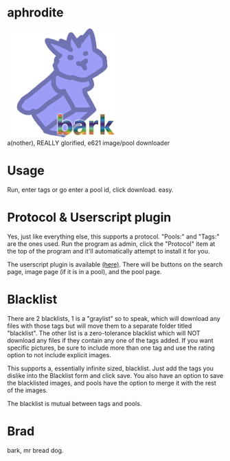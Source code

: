 # aphrodite
![bark bark, good dog.](https://raw.githubusercontent.com/murrty/aphrodite/master/Resources/Brad.png)  
a(nother), REALLY glorified, e621 image/pool downloader

# Usage
Run, enter tags or go enter a pool id, click download. easy.

# Protocol & Userscript plugin
Yes, just like everything else, this supports a protocol. "Pools:" and "Tags:" are the ones used. Run the program as admin, click the "Protocol" item at the top of the program and it'll automatically attempt to install it for you.

The userscript plugin is available [(here)](https://github.com/murrty/aphrodite/raw/master/Resources/aphrodite.user.js). There will be buttons on the search page, image page (if it is in a pool), and the pool page.

# Blacklist
There are 2 blacklists, 1 is a "graylist" so to speak, which will download any files with those tags but will move them to a separate folder titled "blacklist". The other list is a zero-tolerance blacklist which will NOT download any files if they contain any one of the tags added. If you want specific pictures, be sure to include more than one tag and use the rating option to not include explicit images.

This supports a, essentially infinite sized, blacklist. Just add the tags you dislike into the Blacklist form and click save. You also have an option to save the blacklisted images, and pools have the option to merge it with the rest of the images.

The blacklist is mutual between tags and pools.

# Brad
bark, mr bread dog.
